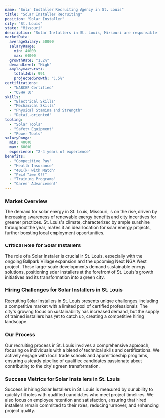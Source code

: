 ```yaml
---
name: "Solar Installer Recruiting Agency in St. Louis"
title: "Solar Installer Recruiting"
position: "Solar Installer"
city: "St. Louis"
state: "Missouri"
description: "Solar Installers in St. Louis, Missouri are responsible for assembling, installing, or maintaining solar photovoltaic (PV) systems on roofs or other structures in compliance with site assessment and schematics."
marketData:
  averageSalary: 50000
  salaryRange:
    min: 40000
    max: 60000
  growthRate: "1.2%"
  demandLevel: "High"
  employmentStats:
    totalJobs: 991
    projectedGrowth: "1.5%"
certifications:
  - "NABCEP Certified"
  - "OSHA 10"
skills:
  - "Electrical Skills"
  - "Mechanical Skills"
  - "Physical Stamina and Strength"
  - "Detail-oriented"
tooling:
  - "Solar Tools"
  - "Safety Equipment"
  - "Power Tools"
salaryRange:
  min: 40000
  max: 60000
  experience: "2-4 years of experience"
benefits:
  - "Competitive Pay"
  - "Health Insurance"
  - "401(k) with Match"
  - "Paid Time Off"
  - "Training Programs"
  - "Career Advancement"
---
```


### Market Overview
The demand for solar energy in St. Louis, Missouri, is on the rise, driven by increasing awareness of renewable energy benefits and city incentives for greener practices. St. Louis's climate, characterized by ample sunshine throughout the year, makes it an ideal location for solar energy projects, further boosting local employment opportunities.

### Critical Role for Solar Installers
The role of a Solar Installer is crucial in St. Louis, especially with the ongoing Ballpark Village expansion and the upcoming Next NGA West project. These large-scale developments demand sustainable energy solutions, positioning solar installers at the forefront of St. Louis's growth initiatives and its transformation into a green city.

### Hiring Challenges for Solar Installers in St. Louis
Recruiting Solar Installers in St. Louis presents unique challenges, including a competitive market with a limited pool of certified professionals. The city's growing focus on sustainability has increased demand, but the supply of trained installers has yet to catch up, creating a competitive hiring landscape.

### Our Process
Our recruiting process in St. Louis involves a comprehensive approach, focusing on individuals with a blend of technical skills and certifications. We actively engage with local trade schools and apprenticeship programs, ensuring a steady pipeline of qualified candidates passionate about contributing to the city's green transformation.

### Success Metrics for Solar Installers in St. Louis
Success in hiring Solar Installers in St. Louis is measured by our ability to quickly fill roles with qualified candidates who meet project timelines. We also focus on employee retention and satisfaction, ensuring that hired installers remain committed to their roles, reducing turnover, and enhancing project quality.